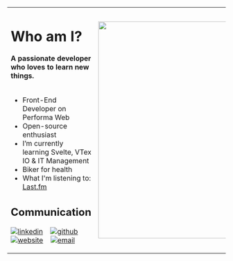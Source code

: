 
<table>
  <tr>
    <td>
      <h1> Who am I? </h1>
      <b>A passionate developer who loves to learn new things.</b>
      <br><br>
      <ul>
        <li>Front-End Developer on Performa Web</li>
        <li>Open-source enthusiast</li>
        <li>I’m currently learning Svelte, VTex IO & IT Management</li>
        <li>Biker for health</li>
        <li>What I'm listening to: <a href="https://www.last.fm/user/renatoakamur" alt="Last.fm">Last.fm</a></li>
      </ul>  
     <h2> Communication </h2>
        <p float="left">
  
  [![linkedin](https://user-images.githubusercontent.com/25087769/87172072-530a5080-c2dc-11ea-8e2c-8ee4dbf3394b.png)](https://www.linkedin.com/in/renatoricco) &nbsp;&nbsp;
  [![github](https://user-images.githubusercontent.com/25087769/87176037-2c4f1880-c2e2-11ea-8a13-41c90b711b9f.png)](https://github.com/rdricco) &nbsp;&nbsp;
  [![website](https://user-images.githubusercontent.com/25087769/87173861-0aa06200-c2df-11ea-9614-da65c9c73692.png)](https://renatoricco.com) &nbsp;&nbsp;
  [![email](https://user-images.githubusercontent.com/25087769/87174308-a4680f00-c2df-11ea-90b0-5fa1fa76d2f1.png)](mailto:renato@ricco.dev.br)
 
</p>
      </td>   
     <td>
      <img src="https://user-images.githubusercontent.com/44816/89248794-feaa7600-d5e6-11ea-8c0a-588f4b062551.jpg" width="500">
     </td>
   </tr>
</table>
